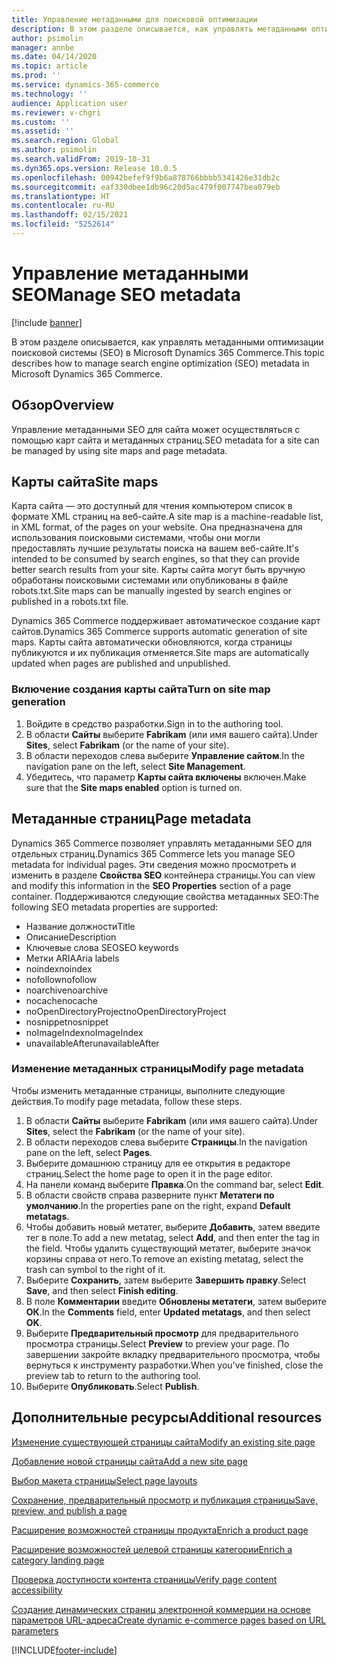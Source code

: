 ```yaml
---
title: Управление метаданными для поисковой оптимизации
description: В этом разделе описывается, как управлять метаданными оптимизации поисковой системы (SEO) в Microsoft Dynamics 365 Commerce.
author: psimolin
manager: annbe
ms.date: 04/14/2020
ms.topic: article
ms.prod: ''
ms.service: dynamics-365-commerce
ms.technology: ''
audience: Application user
ms.reviewer: v-chgri
ms.custom: ''
ms.assetid: ''
ms.search.region: Global
ms.author: psimolin
ms.search.validFrom: 2019-10-31
ms.dyn365.ops.version: Release 10.0.5
ms.openlocfilehash: 00942befef9f9b6a878766bbbb5341426e31db2c
ms.sourcegitcommit: eaf330dbee1db96c20d5ac479f007747bea079eb
ms.translationtype: HT
ms.contentlocale: ru-RU
ms.lasthandoff: 02/15/2021
ms.locfileid: "5252614"
---
```

# <a name="manage-seo-metadata"></a><span data-ttu-id="56518-103">Управление метаданными SEO</span><span class="sxs-lookup"><span data-stu-id="56518-103">Manage SEO metadata</span></span>


[!include [banner](includes/banner.md)]

<span data-ttu-id="56518-104">В этом разделе описывается, как управлять метаданными оптимизации поисковой системы (SEO) в Microsoft Dynamics 365 Commerce.</span><span class="sxs-lookup"><span data-stu-id="56518-104">This topic describes how to manage search engine optimization (SEO) metadata in Microsoft Dynamics 365 Commerce.</span></span>

## <a name="overview"></a><span data-ttu-id="56518-105">Обзор</span><span class="sxs-lookup"><span data-stu-id="56518-105">Overview</span></span>

<span data-ttu-id="56518-106">Управление метаданными SEO для сайта может осуществляться с помощью карт сайта и метаданных страниц.</span><span class="sxs-lookup"><span data-stu-id="56518-106">SEO metadata for a site can be managed by using site maps and page metadata.</span></span>
    
## <a name="site-maps"></a><span data-ttu-id="56518-107">Карты сайта</span><span class="sxs-lookup"><span data-stu-id="56518-107">Site maps</span></span>

<span data-ttu-id="56518-108">Карта сайта — это доступный для чтения компьютером список в формате XML страниц на веб-сайте.</span><span class="sxs-lookup"><span data-stu-id="56518-108">A site map is a machine-readable list, in XML format, of the pages on your website.</span></span> <span data-ttu-id="56518-109">Она предназначена для использования поисковыми системами, чтобы они могли предоставлять лучшие результаты поиска на вашем веб-сайте.</span><span class="sxs-lookup"><span data-stu-id="56518-109">It's intended to be consumed by search engines, so that they can provide better search results from your site.</span></span> <span data-ttu-id="56518-110">Карты сайта могут быть вручную обработаны поисковыми системами или опубликованы в файле robots.txt.</span><span class="sxs-lookup"><span data-stu-id="56518-110">Site maps can be manually ingested by search engines or published in a robots.txt file.</span></span>

<span data-ttu-id="56518-111">Dynamics 365 Commerce поддерживает автоматическое создание карт сайтов.</span><span class="sxs-lookup"><span data-stu-id="56518-111">Dynamics 365 Commerce supports automatic generation of site maps.</span></span> <span data-ttu-id="56518-112">Карты сайта автоматически обновляются, когда страницы публикуются и их публикация отменяется.</span><span class="sxs-lookup"><span data-stu-id="56518-112">Site maps are automatically updated when pages are published and unpublished.</span></span>

### <a name="turn-on-site-map-generation"></a><span data-ttu-id="56518-113">Включение создания карты сайта</span><span class="sxs-lookup"><span data-stu-id="56518-113">Turn on site map generation</span></span>

1. <span data-ttu-id="56518-114">Войдите в средство разработки.</span><span class="sxs-lookup"><span data-stu-id="56518-114">Sign in to the authoring tool.</span></span>
1. <span data-ttu-id="56518-115">В области **Сайты** выберите **Fabrikam** (или имя вашего сайта).</span><span class="sxs-lookup"><span data-stu-id="56518-115">Under **Sites**, select **Fabrikam** (or the name of your site).</span></span>
1. <span data-ttu-id="56518-116">В области переходов слева выберите **Управление сайтом**.</span><span class="sxs-lookup"><span data-stu-id="56518-116">In the navigation pane on the left, select **Site Management**.</span></span>
1. <span data-ttu-id="56518-117">Убедитесь, что параметр **Карты сайта включены** включен.</span><span class="sxs-lookup"><span data-stu-id="56518-117">Make sure that the **Site maps enabled** option is turned on.</span></span>

## <a name="page-metadata"></a><span data-ttu-id="56518-118">Метаданные страниц</span><span class="sxs-lookup"><span data-stu-id="56518-118">Page metadata</span></span>

<span data-ttu-id="56518-119">Dynamics 365 Commerce позволяет управлять метаданными SEO для отдельных страниц.</span><span class="sxs-lookup"><span data-stu-id="56518-119">Dynamics 365 Commerce lets you manage SEO metadata for individual pages.</span></span> <span data-ttu-id="56518-120">Эти сведения можно просмотреть и изменить в разделе **Свойства SEO** контейнера страницы.</span><span class="sxs-lookup"><span data-stu-id="56518-120">You can view and modify this information in the **SEO Properties** section of a page container.</span></span> <span data-ttu-id="56518-121">Поддерживаются следующие свойства метаданных SEO:</span><span class="sxs-lookup"><span data-stu-id="56518-121">The following SEO metadata properties are supported:</span></span>

- <span data-ttu-id="56518-122">Название должности</span><span class="sxs-lookup"><span data-stu-id="56518-122">Title</span></span>
- <span data-ttu-id="56518-123">Описание</span><span class="sxs-lookup"><span data-stu-id="56518-123">Description</span></span>
- <span data-ttu-id="56518-124">Ключевые слова SEO</span><span class="sxs-lookup"><span data-stu-id="56518-124">SEO keywords</span></span>
- <span data-ttu-id="56518-125">Метки ARIA</span><span class="sxs-lookup"><span data-stu-id="56518-125">Aria labels</span></span>
- <span data-ttu-id="56518-126">noindex</span><span class="sxs-lookup"><span data-stu-id="56518-126">noindex</span></span>
- <span data-ttu-id="56518-127">nofollow</span><span class="sxs-lookup"><span data-stu-id="56518-127">nofollow</span></span>
- <span data-ttu-id="56518-128">noarchive</span><span class="sxs-lookup"><span data-stu-id="56518-128">noarchive</span></span>
- <span data-ttu-id="56518-129">nocache</span><span class="sxs-lookup"><span data-stu-id="56518-129">nocache</span></span>
- <span data-ttu-id="56518-130">noOpenDirectoryProject</span><span class="sxs-lookup"><span data-stu-id="56518-130">noOpenDirectoryProject</span></span>
- <span data-ttu-id="56518-131">nosnippet</span><span class="sxs-lookup"><span data-stu-id="56518-131">nosnippet</span></span>
- <span data-ttu-id="56518-132">noImageIndex</span><span class="sxs-lookup"><span data-stu-id="56518-132">noImageIndex</span></span>
- <span data-ttu-id="56518-133">unavailableAfter</span><span class="sxs-lookup"><span data-stu-id="56518-133">unavailableAfter</span></span>

### <a name="modify-page-metadata"></a><span data-ttu-id="56518-134">Изменение метаданных страницы</span><span class="sxs-lookup"><span data-stu-id="56518-134">Modify page metadata</span></span>

<span data-ttu-id="56518-135">Чтобы изменить метаданные страницы, выполните следующие действия.</span><span class="sxs-lookup"><span data-stu-id="56518-135">To modify page metadata, follow these steps.</span></span>

1. <span data-ttu-id="56518-136">В области **Сайты** выберите **Fabrikam** (или имя вашего сайта).</span><span class="sxs-lookup"><span data-stu-id="56518-136">Under **Sites**, select the **Fabrikam** (or the name of your site).</span></span>
1. <span data-ttu-id="56518-137">В области переходов слева выберите **Страницы**.</span><span class="sxs-lookup"><span data-stu-id="56518-137">In the navigation pane on the left, select **Pages**.</span></span>
1. <span data-ttu-id="56518-138">Выберите домашнюю страницу для ее открытия в редакторе страниц.</span><span class="sxs-lookup"><span data-stu-id="56518-138">Select the home page to open it in the page editor.</span></span>
1. <span data-ttu-id="56518-139">На панели команд выберите **Правка**.</span><span class="sxs-lookup"><span data-stu-id="56518-139">On the command bar, select **Edit**.</span></span>
1. <span data-ttu-id="56518-140">В области свойств справа разверните пункт **Метатеги по умолчанию**.</span><span class="sxs-lookup"><span data-stu-id="56518-140">In the properties pane on the right, expand **Default metatags**.</span></span>
1. <span data-ttu-id="56518-141">Чтобы добавить новый метатег, выберите **Добавить**, затем введите тег в поле.</span><span class="sxs-lookup"><span data-stu-id="56518-141">To add a new metatag, select **Add**, and then enter the tag in the field.</span></span> <span data-ttu-id="56518-142">Чтобы удалить существующий метатег, выберите значок корзины справа от него.</span><span class="sxs-lookup"><span data-stu-id="56518-142">To remove an existing metatag, select the trash can symbol to the right of it.</span></span>
1. <span data-ttu-id="56518-143">Выберите **Сохранить**, затем выберите **Завершить правку**.</span><span class="sxs-lookup"><span data-stu-id="56518-143">Select **Save**, and then select **Finish editing**.</span></span>
1. <span data-ttu-id="56518-144">В поле **Комментарии** введите **Обновлены метатеги**, затем выберите **ОК**.</span><span class="sxs-lookup"><span data-stu-id="56518-144">In the **Comments** field, enter **Updated metatags**, and then select **OK**.</span></span>
1. <span data-ttu-id="56518-145">Выберите **Предварительный просмотр** для предварительного просмотра страницы.</span><span class="sxs-lookup"><span data-stu-id="56518-145">Select **Preview** to preview your page.</span></span> <span data-ttu-id="56518-146">По завершении закройте вкладку предварительного просмотра, чтобы вернуться к инструменту разработки.</span><span class="sxs-lookup"><span data-stu-id="56518-146">When you've finished, close the preview tab to return to the authoring tool.</span></span>
1. <span data-ttu-id="56518-147">Выберите **Опубликовать**.</span><span class="sxs-lookup"><span data-stu-id="56518-147">Select **Publish**.</span></span>

## <a name="additional-resources"></a><span data-ttu-id="56518-148">Дополнительные ресурсы</span><span class="sxs-lookup"><span data-stu-id="56518-148">Additional resources</span></span>

[<span data-ttu-id="56518-149">Изменение существующей страницы сайта</span><span class="sxs-lookup"><span data-stu-id="56518-149">Modify an existing site page</span></span>](modify-existing-page.md)

[<span data-ttu-id="56518-150">Добавление новой страницы сайта</span><span class="sxs-lookup"><span data-stu-id="56518-150">Add a new site page</span></span>](add-new-page.md)

[<span data-ttu-id="56518-151">Выбор макета страницы</span><span class="sxs-lookup"><span data-stu-id="56518-151">Select page layouts</span></span>](select-page-layouts.md)

[<span data-ttu-id="56518-152">Сохранение, предварительный просмотр и публикация страницы</span><span class="sxs-lookup"><span data-stu-id="56518-152">Save, preview, and publish a page</span></span>](save-preview-publish-page.md)

[<span data-ttu-id="56518-153">Расширение возможностей страницы продукта</span><span class="sxs-lookup"><span data-stu-id="56518-153">Enrich a product page</span></span>](enrich-product-page.md)

[<span data-ttu-id="56518-154">Расширение возможностей целевой страницы категории</span><span class="sxs-lookup"><span data-stu-id="56518-154">Enrich a category landing page</span></span>](enrich-category-page.md)

[<span data-ttu-id="56518-155">Проверка доступности контента страницы</span><span class="sxs-lookup"><span data-stu-id="56518-155">Verify page content accessibility</span></span>](verify-accessibility.md)

[<span data-ttu-id="56518-156">Создание динамических страниц электронной коммерции на основе параметров URL-адреса</span><span class="sxs-lookup"><span data-stu-id="56518-156">Create dynamic e-commerce pages based on URL parameters</span></span>](create-dynamic-pages.md)


[!INCLUDE[footer-include](../includes/footer-banner.md)]